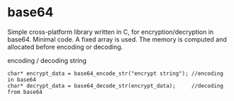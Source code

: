 # base64
Simple cross-platform library written in C, for encryption/decryption in base64.
Minimal code.
A fixed array is used. The memory is computed and allocated before encoding or decoding.

encoding / decoding string
```
char* encrypt_data = base64_encode_str("encrypt string"); //encoding in base64
char* decrypt_data = base64_decode_str(encrypt_data);     //decoding from base64
```
